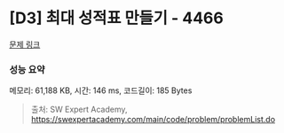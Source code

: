 # [D3] 최대 성적표 만들기 - 4466 

[문제 링크](https://swexpertacademy.com/main/code/problem/problemDetail.do?contestProbId=AWOUfCJ6qVMDFAWg) 

### 성능 요약

메모리: 61,188 KB, 시간: 146 ms, 코드길이: 185 Bytes



> 출처: SW Expert Academy, https://swexpertacademy.com/main/code/problem/problemList.do
